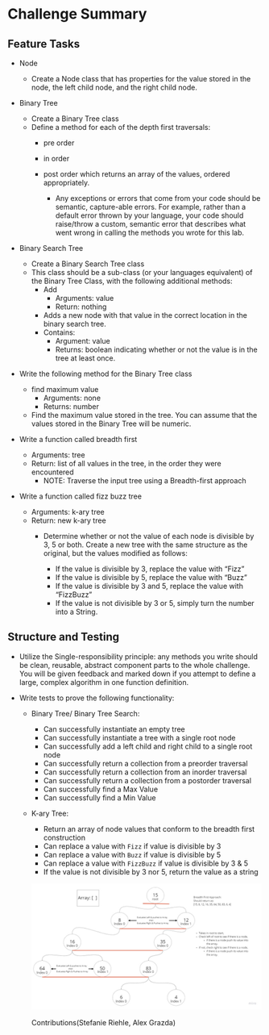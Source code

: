 # Challenge Summary

## Feature Tasks

- Node
  - Create a Node class that has properties for the value stored in the node, the left child node, and the right child node.

- Binary Tree
  - Create a Binary Tree class
  - Define a method for each of the depth first traversals:
    - pre order
    - in order
    - post order which returns an array of the values, ordered appropriately.

      - Any exceptions or errors that come from your code should be semantic, capture-able errors. For example, rather than a default error thrown by your language, your code should raise/throw a custom, semantic error that describes what went wrong in calling the methods you wrote for this lab.

- Binary Search Tree
  - Create a Binary Search Tree class
  - This class should be a sub-class (or your languages equivalent) of the Binary Tree Class, with the following additional methods:
    - Add
      - Arguments: value
      - Return: nothing
    - Adds a new node with that value in the correct location in the binary search tree.
    - Contains:
      - Argument: value
      - Returns: boolean indicating whether or not the value is in the tree at least once.

- Write the following method for the Binary Tree class
  - find maximum value
    - Arguments: none
    - Returns: number
  - Find the maximum value stored in the tree. You can assume that the values stored in the Binary Tree will be numeric.

- Write a function called breadth first
  - Arguments: tree
  - Return: list of all values in the tree, in the order they were encountered
    - NOTE: Traverse the input tree using a Breadth-first approach

- Write a function called fizz buzz tree
  - Arguments: k-ary tree
  - Return: new k-ary tree
    - Determine whether or not the value of each node is divisible by 3, 5 or both. Create a new tree with the same structure as the original, but the values modified as follows:

      - If the value is divisible by 3, replace the value with “Fizz”
      - If the value is divisible by 5, replace the value with “Buzz”
      - If the value is divisible by 3 and 5, replace the value with “FizzBuzz”
      - If the value is not divisible by 3 or 5, simply turn the number into a String.

## Structure and Testing

- Utilize the Single-responsibility principle: any methods you write should be clean, reusable, abstract component parts to the whole challenge. You will be given feedback and marked down if you attempt to define a large, complex algorithm in one function definition.

- Write tests to prove the following functionality:
  - Binary Tree/ Binary Tree Search:
    - Can successfully instantiate an empty tree
    - Can successfully instantiate a tree with a single root node
    - Can successfully add a left child and right child to a single root node
    - Can successfully return a collection from a preorder traversal
    - Can successfully return a collection from an inorder traversal
    - Can successfully return a collection from a postorder traversal
    - Can successfully find a Max Value
    - Can successfully find a Min Value

  - K-ary Tree:
    - Return an array of node values that conform to the breadth first construction
    - Can replace a value with `Fizz` if value is divisible by 3
    - Can replace a value with `Buzz` if value is divisible by 5
    - Can replace a value with `FizzBuzz` if value is divisible by 3 & 5
    - If the value is not divisible by 3 nor 5, return the value as a string

    ![breadthTrees](images/breadthFirst.jpg)

    Contributions(Stefanie Riehle, Alex Grazda)
